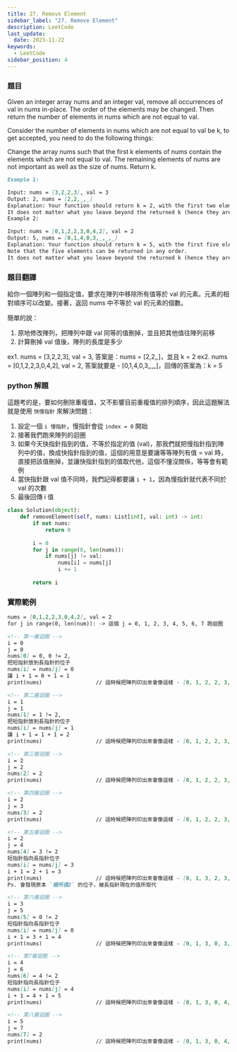 ```yaml
---
title: 27. Remove Element
sidebar_label: "27. Remove Element"
description: LeetCode
last_update:
  date: 2023-11-22
keywords:
  - LeetCode  
sidebar_position: 4
---
```


### 題目

Given an integer array nums and an integer val, remove all occurrences of val in nums in-place. The order of the elements may be changed. Then return the number of elements in nums which are not equal to val.

Consider the number of elements in nums which are not equal to val be k, to get accepted, you need to do the following things:

Change the array nums such that the first k elements of nums contain the elements which are not equal to val. The remaining elements of nums are not important as well as the size of nums.
Return k.

```md
Example 1:

Input: nums = [3,2,2,3], val = 3
Output: 2, nums = [2,2,_,_]
Explanation: Your function should return k = 2, with the first two elements of nums being 2.
It does not matter what you leave beyond the returned k (hence they are underscores).
Example 2:

Input: nums = [0,1,2,2,3,0,4,2], val = 2
Output: 5, nums = [0,1,4,0,3,_,_,_]
Explanation: Your function should return k = 5, with the first five elements of nums containing 0, 0, 1, 3, and 4.
Note that the five elements can be returned in any order.
It does not matter what you leave beyond the returned k (hence they are underscores).
```

### 題目翻譯

給你一個陣列和一個指定值，要求在陣列中移除所有值等於 val 的元素。元素的相對順序可以改變。接著，返回 nums 中不等於 val 的元素的個數。

簡單的說：
1. 原地修改陣列，把陣列中跟 val 同等的值刪掉，並且把其他值往陣列前移
2. 計算刪掉 val 值後，陣列的長度是多少

ex1. nums = [3,2,2,3], val = 3, 答案是：nums = [2,2,_,_]，並且 k = 2
ex2. nums = [0,1,2,2,3,0,4,2], val = 2, 答案就要是 - [0,1,4,0,3,_,_,_]，回傳的答案為：k = 5  


### python 解題

這題考的是，要如何刪除重複值，又不影響目前重複值的排列順序，因此這題解法就是使用 `快慢指針` 來解決問題：
1. 設定一個 `i 慢指針`，慢指針會從 `index = 0` 開始
2. 接著我們跑來陣列的迴圈
3. 如果今天快指針指到的值，不等於指定的值 (val)，那我們就把慢指針指到陣列中的值，換成快指針指到的值，這個的用意是要讓等等陣列有值 = val 時，直接把該值刪掉，並讓快指針指到的值取代他，這個不懂沒關係，等等會有範例
3. 當快指針跟 val 值不同時，我們記得都要讓 `i + 1`，因為慢指針就代表不同於 val 的次數
4. 最後回傳 i 值

```py
class Solution(object):
    def removeElement(self, nums: List[int], val: int) -> int:
        if not nums:
            return 0
        
        i = 0
        for j in range(0, len(nums)):
            if nums[j] != val:
                nums[i] = nums[j]
                i += 1
        
        return i
```


### 實際範例
```md
nums = [0,1,2,2,3,0,4,2], val = 2
for j in range(0, len(num)): -> 這個 j = 0, 1, 2, 3, 4, 5, 6, 7 跑迴圈

<!-- 第一層迴圈 -->
i = 0
j = 0
nums[0] = 0, 0 != 2, 
把短指針放到長指針的位子
nums[i] = nums[j] = 0
讓 i + 1 = 0 + 1 = 1
print(nums)                 // 這時候把陣列印出來會像這樣 - [0, 1, 2, 2, 3, 0, 4, 2]

<!-- 第二層迴圈 -->
i = 1
j = 1
nums[1] = 1 != 2, 
把短指針放到長指針的位子
nums[i] = nums[j] = 1
讓 i + 1 = 1 + 1 = 2
print(nums)                 // 這時候把陣列印出來會像這樣 - [0, 1, 2, 2, 3, 0, 4, 2] 

<!-- 第三層迴圈 -->
i = 2
j = 2
nums[2] = 2
print(nums)                 // 這時候把陣列印出來會像這樣 - [0, 1, 2, 2, 3, 0, 4, 2] 

<!-- 第四層迴圈 -->
i = 2
j = 3 
nums[3] = 2
print(nums)                 // 這時候把陣列印出來會像這樣 - [0, 1, 2, 2, 3, 0, 4, 2] 

<!-- 第五層迴圈 -->
i = 2
j = 4
nums[4] = 3 != 2
短指針指向長指針位子
nums[i] = nums[j] = 3
i + 1 = 2 + 1 = 3
print(nums)                 // 這時候把陣列印出來會像這樣 - [0, 1, 3, 2, 3, 0, 4, 2]
Ps. 會發現原本 `檢所值2` 的位子，被長指針現在的值所取代

<!-- 第六層迴圈 -->
i = 3
j = 5
nums[5] = 0 != 2
短指針指向長指針位子
nums[i] = nums[j] = 0
i + 1 = 3 + 1 = 4
print(nums)                 // 這時候把陣列印出來會像這樣 - [0, 1, 3, 0, 3, 0, 4, 2]

<!-- 第7層迴圈 -->
i = 4
j = 6
nums[6] = 4 != 2
短指針指向長指針位子
nums[i] = nums[j] = 4
i + 1 = 4 + 1 = 5
print(nums)                 // 這時候把陣列印出來會像這樣 - [0, 1, 3, 0, 4, 0, 4, 2]

<!-- 第八層迴圈 -->
i = 5
j = 7
nums[7] = 2
print(nums)                 // 這時候把陣列印出來會像這樣 - [0, 1, 3, 0, 4, 0, 4, 2]
```









